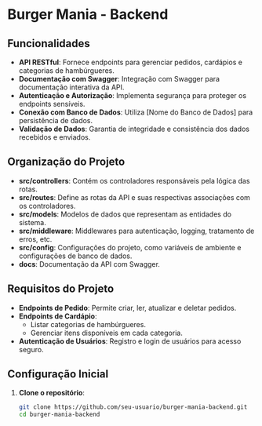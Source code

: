# Burger Mania - Backend

## Funcionalidades

- **API RESTful**: Fornece endpoints para gerenciar pedidos, cardápios e categorias de hambúrgueres.
- **Documentação com Swagger**: Integração com Swagger para documentação interativa da API.
- **Autenticação e Autorização**: Implementa segurança para proteger os endpoints sensíveis.
- **Conexão com Banco de Dados**: Utiliza [Nome do Banco de Dados] para persistência de dados.
- **Validação de Dados**: Garantia de integridade e consistência dos dados recebidos e enviados.

## Organização do Projeto

- **src/controllers**: Contém os controladores responsáveis pela lógica das rotas.
- **src/routes**: Define as rotas da API e suas respectivas associações com os controladores.
- **src/models**: Modelos de dados que representam as entidades do sistema.
- **src/middleware**: Middlewares para autenticação, logging, tratamento de erros, etc.
- **src/config**: Configurações do projeto, como variáveis de ambiente e configurações de banco de dados.
- **docs**: Documentação da API com Swagger.

## Requisitos do Projeto

- **Endpoints de Pedido**: Permite criar, ler, atualizar e deletar pedidos.
- **Endpoints de Cardápio**:
  - Listar categorias de hambúrgueres.
  - Gerenciar itens disponíveis em cada categoria.
- **Autenticação de Usuários**: Registro e login de usuários para acesso seguro.

## Configuração Inicial

1. **Clone o repositório**:
   
   ```bash
   git clone https://github.com/seu-usuario/burger-mania-backend.git
   cd burger-mania-backend
